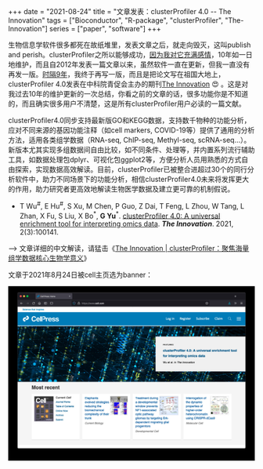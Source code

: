 +++
date = "2021-08-24"
title = "文章发表：clusterProfiler 4.0 -- The Innovation"
tags = ["Bioconductor", "R-package", "clusterProfiler", "The-Innovation"]
series = ["paper", "software"]
+++


生物信息学软件很多都死在故纸堆里，发表文章之后，就走向毁灭，这叫publish and perish。clusterProfiler之所以能够成功，[因为我对它充满感情](https://mp.weixin.qq.com/s?__biz=MzI5NjUyNzkxMg==&mid=2247490904&idx=1&sn=79d0b501cf5dded16efa8ccd3bcfa3b5&chksm=ec43ac1fdb34250939554686712ba299e1e533d0b78271cbda28e237463bfa0a001a21d6ef62&token=288788971&lang=zh_CN&scene=21#wechat_redirect)，10年如一日地维护，而且自2012年发表一篇文章以来，虽然软件一直在更新，但我一直没有再发一版。[时隔9年](https://mp.weixin.qq.com/s?__biz=MzI5NjUyNzkxMg==&mid=2247490957&idx=2&sn=0164336a2d2fc18d099e423f01c3c9f8&chksm=ec43accadb3425dc0363488e2327330d8de1a20d247c88e268c2eed962028a0198f22edbb9e0&token=288788971&lang=zh_CN&scene=21#wechat_redirect)，我终于再写一版，而且是把论文写在祖国大地上，clusterProfiler 4.0发表在中科院青促会主办的期刊[The Innovation](https://mp.weixin.qq.com/s?__biz=MzI5NjUyNzkxMg==&mid=2247490886&idx=1&sn=0b3eaa3e2e98dcf5e6651cf87a588497&chksm=ec43ac01db34251795c85fe7bb965d5a5d725fb4b94104105ebb4bd4c97514021d41bd4fe8c5&token=288788971&lang=zh_CN&scene=21#wechat_redirect) 😍 。这是对我过去10年的维护更新的一次总结，你看之前的文章的话，很多功能你是不知道的，而且确实很多用户不清楚，这是所有clusterProfiler用户必读的一篇文献。

clusterProfiler4.0同步支持最新版GO和KEGG数据，支持数千物种的功能分析，应对不同来源的基因功能注释（如cell markers, COVID-19等）提供了通用的分析方法，适用各类组学数据（RNA-seq, ChIP-seq, Methyl-seq, scRNA-seq…）。新版本尤其实现多组数据间自由比较，如不同条件、处理等，并内置系列流行辅助工具，如数据处理包dplyr、可视化包ggplot2等，方便分析人员用熟悉的方式自由探索，实现数据高效解读。目前，clusterProfiler已被整合进超过30个的同行分析软件中，助力不同场景下的功能分析，相信clusterProfiler4.0未来将发挥更大的作用，助力研究者更高效地解读生物医学数据及建立更可靠的机制假说。

+ T Wu<sup>#</sup>, E Hu<sup>#</sup>, S Xu, M Chen, P Guo, Z Dai, T Feng, L Zhou, W Tang, L Zhan, X Fu, S Liu, X Bo<sup>\*</sup>, **G Yu**<sup>\*</sup>. [clusterProfiler 4.0: A universal enrichment tool for interpreting omics data](https://doi.org/10.1016/j.xinn.2021.100141). **_The Innovation_**. 2021, 2(3):100141.

--> 文章详细的中文解读，请猛击《[The Innovation | clusterProfiler：聚焦海量组学数据核心生物学意义](https://mp.weixin.qq.com/s?__biz=MzI5NjUyNzkxMg==&mid=2247490951&idx=1&sn=b99a1023a591a59abd92c455aec15557&chksm=ec43acc0db3425d6cf6f038f767c7856800a9ce0220f443af8a21339162b39eda5e5d69566bd&token=288788971&lang=zh_CN&scene=21#wechat_redirect)》


文章于2021年8月24日被cell主页选为banner：

![](/images/cell+press-screenshot-2021-08-24.jpg)

